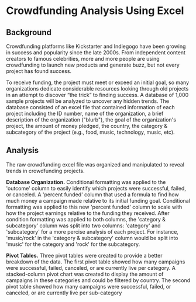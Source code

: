 # Crowdfunding Analysis Using Excel

## Background
Crowdfunding platforms like Kickstarter and Indiegogo have been growing in success and popularity since the late 2000s. From independent content creators to famous celebrities, more and more people are using crowdfunding to launch new products and generate buzz, but not every project has found success.

To receive funding, the project must meet or exceed an initial goal, so many organizations dedicate considerable resources looking through old projects in an attempt to discover “the trick” to finding success. A database of 1,000 sample projects will be analyzed to uncover any hidden trends. The database consisted of an excel file that contained information of each project including the ID number, name of the organization, a brief description of the organization ("blurb"), the goal of the organization's project, the amount of money pledged, the country, the category & subcategory of the project (e.g., food, music, technology, music, etc).

## Analysis
The raw crowdfunding excel file was organized and manipulated to reveal trends in crowdfunding projects. 

**Database Organization.** Conditional formatting was applied to the 'outcome' column to easily identify which projects were successful, failed, or canceled. A 'percent funded' column that used a formula to find how much money a campaign made relative to its initial funding goal. Conditional formatting was applied to this new 'percent funded' column to scale with how the project earnings relative to the funding they received. After condition formatting was applied to both columns, the 'category & subcategory' column was split into two columns: 'category' and 'subcategory' for a more percise analysis of each project. For instance, 'music/rock' in the 'category & subcategory' column would be split into 'music' for the category and 'rock' for the subcategory.

**Pivot Tables.** Three pivot tables were created to provide a better breakdown of the data. The first pivot table showed how many campaigns were successful, failed, canceled, or are currently live per category. A stacked-column pivot chart was created to display the amount of campaigns in these categories and could be filtered by country. The second pivot table showed how many campaigns were successful, failed, or canceled, or are currently live per sub-category
